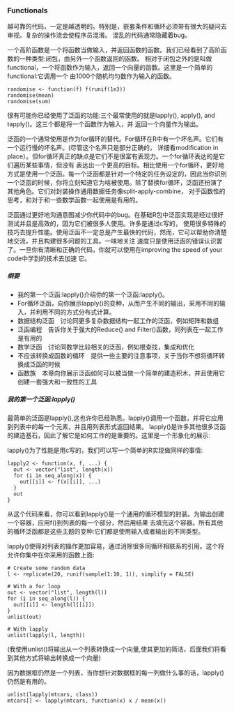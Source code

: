 ### Functionals
越可靠的代码，一定是越透明的。特别是，嵌套条件和循环必须带有很大的疑问去审视。复杂的操作流会使程序员混淆。
混乱的代码通常隐藏着bug。

一个高阶函数是一个将函数当做输入，并返回函数的函数。我们已经看到了高阶函数的一种类型:闭包，由另外一个函数返回的函数。
相对于闭包之外的是叫做functional，一个将函数作为输入，返回一个向量的函数。这里是一个简单的functional:它调用一个
由1000个随机均匀数作为输入的函数。

```
randomise <- function(f) f(runif(1e3))
randomise(mean)
randomise(sum)
```
很有可能你已经使用了泛函的功能:三个最常使用的就是lapply(), apply(), and tapply()。这三个都是将一个函数作为输入，并
返回一个向量作为输出。

泛函的一个通常使用是作为for循环的替代。For循环在R中有一个坏名声。它们有一个运行慢的坏名声。(尽管这个名声只是部分正确的，
详细看modification in place）。但for循环真正的缺点是它们不是很富有表现力。一个for循环表达的是它们遍历某些事情，但没有
表达出一个更高的目标。相比使用一个for循环，更好地方式是使用一个泛函。每一个泛函都是针对一个特定的任务设定的，因此当你识别
一个泛函的时候，你将立刻知道它为啥被使用。除了替换for循环，泛函还扮演了其他角色。它们对封装操作通用数据任务像split-apply-combine，
对于函数性的思考，和对于和一些数学函数一起使用是有用的。

泛函通过更好地沟通意图减少你代码中的bug。在基础R包中泛函实现是经过很好测试并且是高效的，因为它们被很多人使用。许多是通过c写的，
使用很多特殊的技巧去提升性能。使用泛函不一定总是产生最快的代码，然而，它可以帮助你清楚地交流，并且构建很多问题的工具。一味地关注
速度只是使用泛函的错误认识罢了。一旦你有清晰和正确的代码，你就可以使用在improving the speed of your code中学到的技术去加速
它。

##### 纲要
- 我的第一个泛函:lapply()介绍你的第一个泛函:lapply()。
- For循环泛函，向你展示lapply()的变种，从而产生不同的输出，采用不同的输入，并利用不同的方式分布式计算。
- 数据结构泛函　讨论同更多复杂数据结构一起工作的泛函，例如矩阵和数组
- 泛函编程　告诉你关于强大的Reduce() and Filter()函数，同列表在一起工作是有用的
- 数学泛函　讨论同数学比较相关的泛函，例如根查找，集成和优化
- 不应该转换成函数的循环　提供一些主要的注意事项，关于当你不想将循环转换成泛函的时候
- 函数族　本章向你展示泛函如何可以被当做一个简单的建造积木，并且使用它创建一套强大和一致性的工具

##### 我的第一个泛函:lapply()
最简单的泛函是lapply(),这也许你已经熟悉。lapply()调用一个函数，并将它应用到列表中的每一个元素，并且用列表形式返回结果。
lapply()是许多其他很多泛函的建造基石，因此了解它是如何工作的是重要的。这里是一个形象化的展示:

lapply()为了性能是用c写的，我们可以写一个简单的R实现做同样的事情:

```
lapply2 <- function(x, f, ...) {
  out <- vector("list", length(x))
  for (i in seq_along(x)) {
    out[[i]] <- f(x[[i]], ...)
  }
  out
}
```
从这个代码来看，你可以看到lapply()是一个通用的循环模型的封装。为输出创建一个容器，应用f()到列表的每一个部分，然后用结果
去填充这个容器。所有其他的循环泛函都是这些主题的变种:它们都是使用输入或者输出的不同类型。

lapply()使得对列表的操作更加容易，通过消除很多同循环相联系的引用。这个将允许你集中在你采用的函数上面:

```
# Create some random data
l <- replicate(20, runif(sample(1:10, 1)), simplify = FALSE)

# With a for loop
out <- vector("list", length(l))
for (i in seq_along(l)) {
  out[[i]] <- length(l[[i]])
}
unlist(out)

# With lapply
unlist(lapply(l, length))
```
(我使用unlist()将输出从一个列表转换成一个向量,使其更加的简洁，后面我们将看到其他方式将输出转换成一个向量)

因为数据框仍然是一个列表，当你想针对数据框的每一列做什么事的话，lapply()仍然是有用的。

```
unlist(lapply(mtcars, class))
mtcars[] <- lapply(mtcars, function(x) x / mean(x))
```


